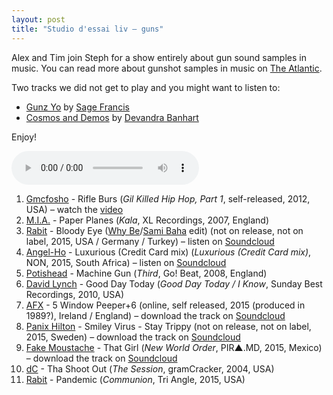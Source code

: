 ```yaml
---
layout: post
title: "Studio d'essai liv – guns"
---
```


Alex and Tim join Steph for a show entirely about gun sound samples in music. You can read more about gunshot samples in music on [The Atlantic](http://www.theatlantic.com/entertainment/archive/2012/04/bang-the-long-loud-history-of-gunshots-in-music/255668/).

Two tracks we did not get to play and you might want to listen to:
* [Gunz Yo](https://www.youtube.com/watch?v=5Z_UiEz5Uxs) by [Sage Francis](http://musicbrainz.org/artist/c8fc1732-d191-4a29-a33a-410f98eff13b)
* [Cosmos and Demos](https://www.youtube.com/watch?v=_r1qqLabFSM) by [Devandra Banhart](http://musicbrainz.org/artist/0110e63e-0a9b-4818-af8e-41e180c20b9a)

Enjoy!

<audio src="http://media.emit.com/4eb-d/studio-dessai/201511052200/aac_mid.m4a" controls>
Your browser doesn't seem to be able to play embedded m4a audio.
</audio>

1. [Gmcfosho](http://musicbrainz.org/artist/483a94be-1ac2-480a-a9c6-6edddd0c7b35) - Rifle Burs (_Gil Killed Hip Hop, Part 1_, self-released, 2012, USA) – watch the [video](https://www.youtube.com/watch?v=BrU_ef7DQgs)
1. [M.I.A.](http://musicbrainz.org/artist/7cf0ea9d-86b9-4dad-ba9e-2355a64899ea) - Paper Planes (_Kala_, XL Recordings, 2007, England)
1. [Rabit](http://musicbrainz.org/artist/2e6c4963-cb32-4276-8b51-9c2c61de19ca) - Bloody Eye ([Why Be](http://musicbrainz.org/artist/3806332a-7250-4d9d-938e-a2ede038b414)/[Sami Baha](http://musicbrainz.org/artist/edef39f7-85da-4b9e-91e7-897f99db145f) edit) (not on release, not on label, 2015, USA / Germany / Turkey) – listen on [Soundcloud](https://soundcloud.com/fadermedia/rabit-bloody-eye-why-besami-baha-edit)
1. [Angel-Ho](http://musicbrainz.org/artist/08e14459-7b65-4d30-9bef-6694c0d07f87) - Luxurious (Credit Card mix) (_Luxurious (Credit Card mix)_, NON, 2015, South Africa) – listen on [Soundcloud](https://soundcloud.com/non-records-1/angel-ho-luxurious-credit-card-mix)
1. [Potishead](http://musicbrainz.org/artist/8f6bd1e4-fbe1-4f50-aa9b-94c450ec0f11) - Machine Gun (_Third_, Go! Beat, 2008, England)
1. [David Lynch](http://musicbrainz.org/artist/752d58e6-d33f-4dcd-b40c-37acc14242f2) - Good Day Today (_Good Day Today / I Know_, Sunday Best Recordings, 2010, USA)
1. [AFX](http://musicbrainz.org/artist/87225a21-c925-41cd-852f-be4b052d0824) - 5 Window Peeper+6 (online, self released, 2015 (produced in 1989?), Ireland / England) – download the track on [Soundcloud](https://soundcloud.com/user18081971/5-window-peeper6)
1. [Panix Hilton](http://musicbrainz.org/artist/4681cfff-81c2-4c53-8cab-3f357930525f) - Smiley Virus - Stay Trippy (not on release, not on label, 2015, Sweden) – download the track on [Soundcloud](https://soundcloud.com/panix-hilton/smiley-virus-stay-trippy-1)
1. [Fake Moustache](http://musicbrainz.org/artist/7b3c6b20-3147-4923-a21c-0f0ad44bf980) - That Girl (_New World Order_, PIR▲.MD, 2015, Mexico) – download the track on [Soundcloud](https://soundcloud.com/fakemoustache/fake-moustache-that-girl-taken-from-new-world-order-compilation)
1. [dC](http://musicbrainz.org/artist/25f5e03b-fb07-4722-b613-fe9922c9d37c) - Tha Shoot Out (_The Session_, gramCracker, 2004, USA)
1. [Rabit](http://musicbrainz.org/artist/2e6c4963-cb32-4276-8b51-9c2c61de19ca) - Pandemic (_Communion_, Tri Angle, 2015, USA)
